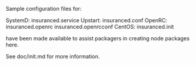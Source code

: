 Sample configuration files for:

SystemD: insuranced.service
Upstart: insuranced.conf
OpenRC:  insuranced.openrc
         insuranced.openrcconf
CentOS:  insuranced.init

have been made available to assist packagers in creating node packages here.

See doc/init.md for more information.
